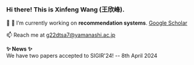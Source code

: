 ### Hi there! This is Xinfeng Wang (王欣峰). 
👋
🔭 I’m currently working on **recommendation systems**. [Google Scholar](https://scholar.google.com/citations?user=l-ye3qgAAAAJ&hl=zh-CN)

📫 Reach me at g22dtsa7@yamanashi.ac.jp

<summary><b>✨ News ✨</b></summary>
We have two papers accepted to SIGIR'24! -- 8th April 2024
